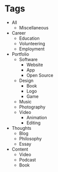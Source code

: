 

# Tags

* All
    * Miscellaneous
* Career
    * Education
    * Volunteering
    * Employment
* Portfolio
    * Software
      * Website
      * App
      * Open Source
    * Design
      * Book
      * Logo
      * Game
    * Music
    * Photography
    * Video
      * Animation
      * Editing
* Thoughts
    * Blog
    * Philosophy
    * Essay
* Content
    * Video
    * Podcast
    * Book